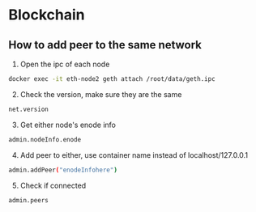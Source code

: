 # Blockchain

## How to add peer to the same network
1. Open the ipc of each node
```sh
docker exec -it eth-node2 geth attach /root/data/geth.ipc
```

2. Check the version, make sure they are the same
```sh
net.version
```

3. Get either node's enode info
```sh
admin.nodeInfo.enode
```

4. Add peer to either, use container name instead of localhost/127.0.0.1
```sh
admin.addPeer("enodeInfohere")
```

5. Check if connected
```sh
admin.peers
```